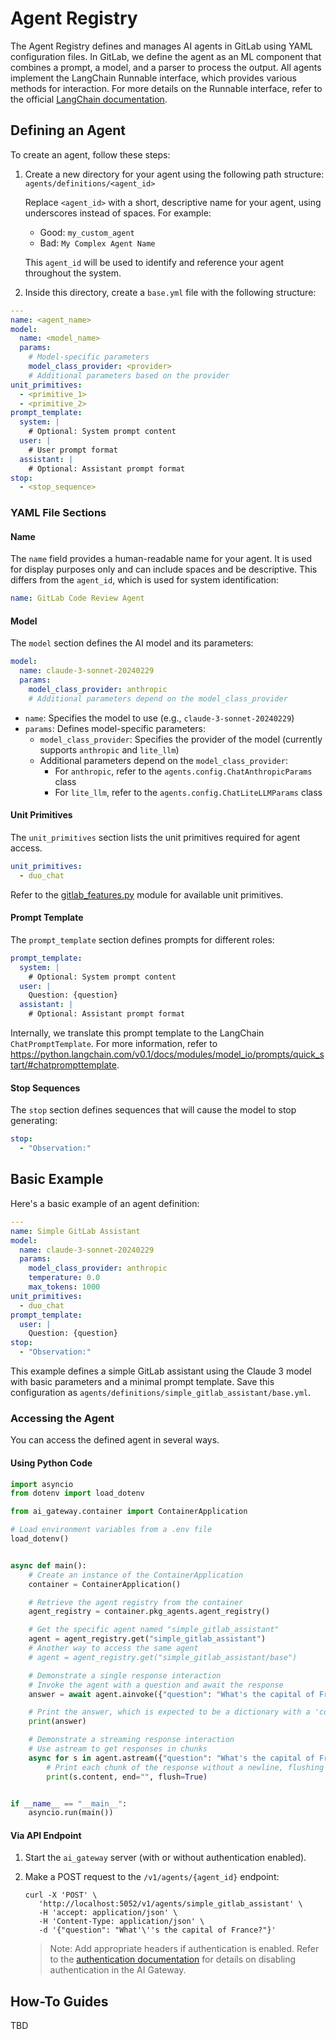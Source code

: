 # Agent Registry

The Agent Registry defines and manages AI agents in GitLab using YAML configuration files.
In GitLab, we define the agent as an ML component that combines a prompt, a model, and a parser to process the output.
All agents implement the LangChain Runnable interface, which provides various methods for interaction.
For more details on the Runnable interface, refer to the official [LangChain documentation](https://python.langchain.com/v0.1/docs/expression_language/interface/).

## Defining an Agent

To create an agent, follow these steps:

1. Create a new directory for your agent using the following path structure:
   `agents/definitions/<agent_id>`

   Replace `<agent_id>` with a short, descriptive name for your agent, using underscores instead of spaces. For example:
   - Good: `my_custom_agent`
   - Bad: `My Complex Agent Name`

   This `agent_id` will be used to identify and reference your agent throughout the system. 
1. Inside this directory, create a `base.yml` file with the following structure:

```yaml
---
name: <agent_name>
model:
  name: <model_name>
  params:
    # Model-specific parameters
    model_class_provider: <provider>
    # Additional parameters based on the provider
unit_primitives:
  - <primitive_1>
  - <primitive_2>
prompt_template:
  system: |
    # Optional: System prompt content
  user: |
    # User prompt format
  assistant: |
    # Optional: Assistant prompt format
stop:
  - <stop_sequence>
```

### YAML File Sections

#### Name

The `name` field provides a human-readable name for your agent.
It is used for display purposes only and can include spaces and be descriptive.
This differs from the `agent_id`, which is used for system identification:

```yaml
name: GitLab Code Review Agent
```

#### Model

The `model` section defines the AI model and its parameters:

```yaml
model:
  name: claude-3-sonnet-20240229
  params:
    model_class_provider: anthropic
    # Additional parameters depend on the model_class_provider
```

- `name`: Specifies the model to use (e.g., `claude-3-sonnet-20240229`)
- `params`: Defines model-specific parameters:
  - `model_class_provider`: Specifies the provider of the model (currently supports `anthropic` and `lite_llm`)
  - Additional parameters depend on the `model_class_provider`:
    - For `anthropic`, refer to the `agents.config.ChatAnthropicParams` class
    - For `lite_llm`, refer to the `agents.config.ChatLiteLLMParams` class

#### Unit Primitives

The `unit_primitives` section lists the unit primitives required for agent access.

```yaml
unit_primitives:
  - duo_chat
```

Refer to the [gitlab_features.py](../ai_gateway/gitlab_features.py) module for available unit primitives.

#### Prompt Template

The `prompt_template` section defines prompts for different roles:

```yaml
prompt_template:
  system: |
    # Optional: System prompt content
  user: |
    Question: {question}
  assistant: |
    # Optional: Assistant prompt format
```

Internally, we translate this prompt template to the LangChain `ChatPromptTemplate`.
For more information, refer to https://python.langchain.com/v0.1/docs/modules/model_io/prompts/quick_start/#chatprompttemplate.

#### Stop Sequences

The `stop` section defines sequences that will cause the model to stop generating:

```yaml
stop:
  - "Observation:"
```

## Basic Example

Here's a basic example of an agent definition:

```yaml
---
name: Simple GitLab Assistant
model:
  name: claude-3-sonnet-20240229
  params:
    model_class_provider: anthropic
    temperature: 0.0
    max_tokens: 1000
unit_primitives:
  - duo_chat
prompt_template:
  user: |
    Question: {question}
stop:
  - "Observation:"
```

This example defines a simple GitLab assistant using the Claude 3 model with basic parameters and a minimal prompt template.
Save this configuration as `agents/definitions/simple_gitlab_assistant/base.yml`.

### Accessing the Agent

You can access the defined agent in several ways.

#### Using Python Code

```python
import asyncio
from dotenv import load_dotenv

from ai_gateway.container import ContainerApplication

# Load environment variables from a .env file
load_dotenv()


async def main():
    # Create an instance of the ContainerApplication
    container = ContainerApplication()

    # Retrieve the agent registry from the container
    agent_registry = container.pkg_agents.agent_registry()

    # Get the specific agent named "simple_gitlab_assistant"
    agent = agent_registry.get("simple_gitlab_assistant")
    # Another way to access the same agent
    # agent = agent_registry.get("simple_gitlab_assistant/base")

    # Demonstrate a single response interaction
    # Invoke the agent with a question and await the response
    answer = await agent.ainvoke({"question": "What's the capital of France?"})

    # Print the answer, which is expected to be a dictionary with a 'content' key
    print(answer)

    # Demonstrate a streaming response interaction
    # Use astream to get responses in chunks
    async for s in agent.astream({"question": "What's the capital of France?"}):
        # Print each chunk of the response without a newline, flushing the output
        print(s.content, end="", flush=True)


if __name__ == "__main__":
    asyncio.run(main())
```

#### Via API Endpoint

1. Start the `ai_gateway` server (with or without authentication enabled).
1. Make a POST request to the `/v1/agents/{agent_id}` endpoint:
   ```shell
   curl -X 'POST' \
      'http://localhost:5052/v1/agents/simple_gitlab_assistant' \
      -H 'accept: application/json' \
      -H 'Content-Type: application/json' \
      -d '{"question": "What'\''s the capital of France?"}'
   ```

   >Note: Add appropriate headers if authentication is enabled.
   Refer to the [authentication documentation](../auth.md) for details on disabling authentication in the AI Gateway.

## How-To Guides

TBD
